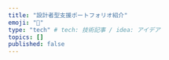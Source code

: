 ```yaml
---
title: "設計者型支援ポートフォリオ紹介"
emoji: "🎉"
type: "tech" # tech: 技術記事 / idea: アイデア
topics: []
published: false
---
```

